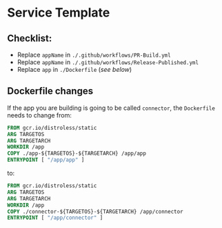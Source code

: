 # Service Template

## Checklist:

- Replace `appName` in `./.github/workflows/PR-Build.yml`
- Replace `appName` in `./.github/workflows/Release-Published.yml`
- Replace `app` in `./Dockerfile` (_see below_)

## Dockerfile changes

If the app you are building is going to be called `connector`, the `Dockerfile` needs to change from:

```Dockerfile
FROM gcr.io/distroless/static
ARG TARGETOS
ARG TARGETARCH
WORKDIR /app
COPY ./app-${TARGETOS}-${TARGETARCH} /app/app
ENTRYPOINT [ "/app/app" ]
```

to:

```Dockerfile
FROM gcr.io/distroless/static
ARG TARGETOS
ARG TARGETARCH
WORKDIR /app
COPY ./connector-${TARGETOS}-${TARGETARCH} /app/connector
ENTRYPOINT [ "/app/connector" ]
```